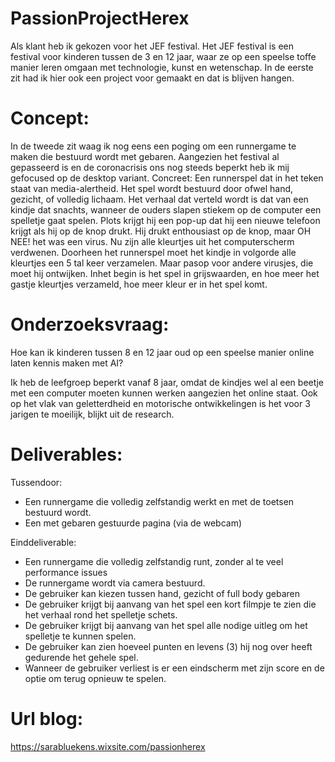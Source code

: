 # PassionProjectHerex

Als klant heb ik gekozen voor het JEF festival.
Het JEF festival is een festival voor kinderen tussen de 3 en 12 jaar, waar ze op een speelse toffe manier leren omgaan met
technologie, kunst en wetenschap.
In de eerste zit had ik hier ook een project voor gemaakt en dat is blijven hangen.

# Concept:
In de tweede zit waag ik nog eens een poging om een runnergame te maken die bestuurd wordt met gebaren.
Aangezien het festival al gepasseerd is en de coronacrisis ons nog steeds beperkt heb ik mij gefocused op de desktop variant.
Concreet:
Een runnerspel dat in het teken staat van media-alertheid. Het spel wordt bestuurd door ofwel hand, gezicht, of volledig lichaam.
Het verhaal dat verteld wordt is dat van een kindje dat snachts, wanneer de ouders slapen stiekem op de computer een spelletje gaat spelen.
Plots krijgt hij een pop-up dat hij een nieuwe telefoon krijgt als hij op de knop drukt. Hij drukt enthousiast op de knop, maar OH NEE! het was
een virus. Nu zijn alle kleurtjes uit het computerscherm verdwenen. Doorheen het runnerspel moet het kindje in volgorde alle kleurtjes een 5 tal keer verzamelen.
Maar pasop voor andere virusjes, die moet hij ontwijken. Inhet begin is het spel in grijswaarden, en hoe meer het gastje kleurtjes verzameld, hoe meer kleur er in het spel komt.

# Onderzoeksvraag:
   Hoe kan ik kinderen tussen 8 en 12 jaar oud op een speelse manier online laten kennis maken met AI? 
   
Ik heb de leefgroep beperkt vanaf 8 jaar, omdat de kindjes wel al een beetje met een computer moeten kunnen werken aangezien het online staat.
Ook op het vlak van geletterdheid en motorische ontwikkelingen is het voor 3 jarigen te moeilijk, blijkt uit de research.

# Deliverables:
 Tussendoor:
 -  Een runnergame die volledig zelfstandig werkt en met de toetsen bestuurd wordt.
 -  Een met gebaren gestuurde pagina (via de webcam)

Einddeliverable:
 - Een runnergame die volledig zelfstandig runt, zonder al te veel performance issues
 - De runnergame wordt via camera bestuurd.
 - De gebruiker kan kiezen tussen hand, gezicht of full body gebaren
 - De gebruiker krijgt bij aanvang van het spel een kort filmpje te zien die het verhaal rond het spelletje schets.
 - De gebruiker krijgt bij aanvang van het spel alle nodige uitleg om het spelletje te kunnen spelen.
 - De gebruiker kan zien hoeveel punten en levens (3) hij nog over heeft gedurende het gehele spel.
 - Wanneer de gebruiker verliest is er een eindscherm met zijn score en de optie om terug opnieuw te spelen.
 

# Url blog:
https://sarabluekens.wixsite.com/passionherex
